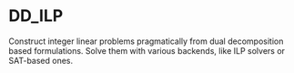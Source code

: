 # DD_ILP
Construct integer linear problems pragmatically from dual decomposition based formulations. Solve them with various backends, like ILP solvers or SAT-based ones.
